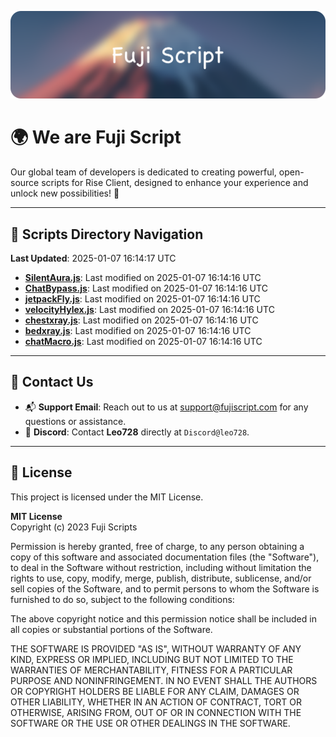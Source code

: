 ![Banner](.github/b.webp)

# 🌍 **We are Fuji Script**

Our global team of developers is dedicated to creating powerful, open-source scripts for Rise Client, designed to enhance your experience and unlock new possibilities! 🌟

---
<!-- SCRIPTS_NAVIGATION_START -->
## 📂 **Scripts Directory Navigation**

**Last Updated**: 2025-01-07 16:14:17 UTC

- **[SilentAura.js](scripts/SilentAura.js)**: Last modified on 2025-01-07 16:14:16 UTC
- **[ChatBypass.js](scripts/ChatBypass.js)**: Last modified on 2025-01-07 16:14:16 UTC
- **[jetpackFly.js](scripts/jetpackFly.js)**: Last modified on 2025-01-07 16:14:16 UTC
- **[velocityHylex.js](scripts/velocityHylex.js)**: Last modified on 2025-01-07 16:14:16 UTC
- **[chestxray.js](scripts/chestxray.js)**: Last modified on 2025-01-07 16:14:16 UTC
- **[bedxray.js](scripts/bedxray.js)**: Last modified on 2025-01-07 16:14:16 UTC
- **[chatMacro.js](scripts/chatMacro.js)**: Last modified on 2025-01-07 16:14:16 UTC

<!-- SCRIPTS_NAVIGATION_END -->

---

## 💬 **Contact Us**  
- 📬 **Support Email**: Reach out to us at [support@fujiscript.com](mailto:support@fujiscript.com) for any questions or assistance.  
- 💬 **Discord**: Contact **Leo728** directly at `Discord@leo728`.

---

## 📜 **License**

This project is licensed under the MIT License.  

**MIT License**  
Copyright (c) 2023 Fuji Scripts  

Permission is hereby granted, free of charge, to any person obtaining a copy of this software and associated documentation files (the "Software"), to deal in the Software without restriction, including without limitation the rights to use, copy, modify, merge, publish, distribute, sublicense, and/or sell copies of the Software, and to permit persons to whom the Software is furnished to do so, subject to the following conditions:  

The above copyright notice and this permission notice shall be included in all copies or substantial portions of the Software.  

THE SOFTWARE IS PROVIDED "AS IS", WITHOUT WARRANTY OF ANY KIND, EXPRESS OR IMPLIED, INCLUDING BUT NOT LIMITED TO THE WARRANTIES OF MERCHANTABILITY, FITNESS FOR A PARTICULAR PURPOSE AND NONINFRINGEMENT. IN NO EVENT SHALL THE AUTHORS OR COPYRIGHT HOLDERS BE LIABLE FOR ANY CLAIM, DAMAGES OR OTHER LIABILITY, WHETHER IN AN ACTION OF CONTRACT, TORT OR OTHERWISE, ARISING FROM, OUT OF OR IN CONNECTION WITH THE SOFTWARE OR THE USE OR OTHER DEALINGS IN THE SOFTWARE.  
